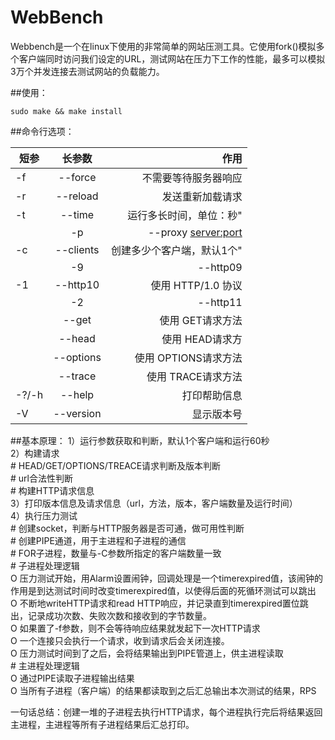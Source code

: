 # WebBench

Webbench是一个在linux下使用的非常简单的网站压测工具。它使用fork()模拟多个客户端同时访问我们设定的URL，测试网站在压力下工作的性能，最多可以模拟3万个并发连接去测试网站的负载能力。

##使用：

	sudo make && make install
  
##命令行选项：




| 短参        | 长参数           | 作用   |
| ------------- |:-------------:| -----:|
|-f     |--force                |不需要等待服务器响应               | 
|-r     |--reload               |发送重新加载请求                   |
|-t     |--time <sec>           |运行多长时间，单位：秒"            |
    |-p     |--proxy <server:port>  |使用代理服务器来发送请求	    |
|-c     |--clients <n>          |创建多少个客户端，默认1个"         |
     |-9     |--http09               |使用 HTTP/0.9                      |
|-1     |--http10               |使用 HTTP/1.0 协议                 |
     |-2     |--http11               |使用 HTTP/1.1 协议                 |
|       |--get                  |使用 GET请求方法                   |
|       |--head                 |使用 HEAD请求方                    |
|       |--options              |使用 OPTIONS请求方法               |
|       |--trace                |使用 TRACE请求方法                 |
|-?/-h  |--help                 |打印帮助信息                       |
|-V     |--version              |显示版本号                         |


##基本原理：
1）运行参数获取和判断，默认1个客户端和运行60秒    
2）构建请求    
      # HEAD/GET/OPTIONS/TREACE请求判断及版本判断    
      # url合法性判断    
      # 构建HTTP请求信息    
3）打印版本信息及请求信息（url，方法，版本，客户端数量及运行时间）    
4）执行压力测试    
     # 创建socket，判断与HTTP服务器是否可通，做可用性判断    
     # 创建PIPE通道，用于主进程和子进程的通信    
     # FOR子进程，数量与-C参数所指定的客户端数量一致    
     # 子进程处理逻辑    
        O 压力测试开始，用Alarm设置闹钟，回调处理是一个timerexpired值，该闹钟的作用是到达测试时间时改变timerexpired值，以使得后面的死循环测试可以跳出    
        O 不断地writeHTTP请求和read HTTP响应，并记录直到timerexpired置位跳出，记录成功次数、失败次数和接收到的字节数量。    
        O 如果置了-f参数，则不会等待响应结果就发起下一次HTTP请求    
        O 一个连接只会执行一个请求，收到请求后会关闭连接。    
        O 压力测试时间到了之后，会将结果输出到PIPE管道上，供主进程读取    
     # 主进程处理逻辑    
        O 通过PIPE读取子进程输出结果    
        O 当所有子进程（客户端）的结果都读取到之后汇总输出本次测试的结果，RPS    
    
一句话总结：创建一堆的子进程去执行HTTP请求，每个进程执行完后将结果返回主进程，主进程等所有子进程结果后汇总打印。    
